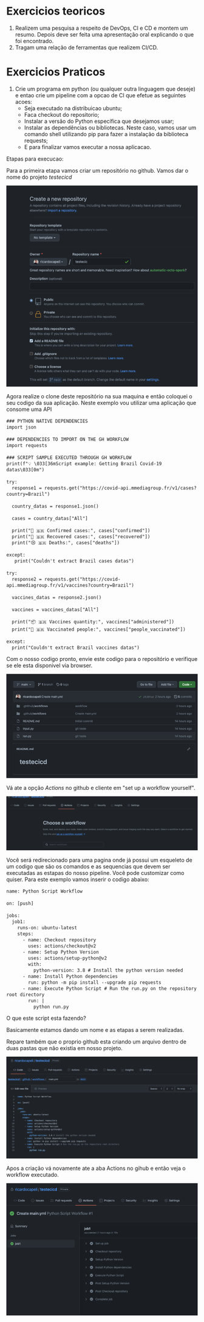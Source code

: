 # Exercicios teoricos

1. Realizem uma pesquisa a respeito de DevOps, CI e CD e montem um resumo. Depois deve ser feita uma apresentação oral explicando o que foi encontrado.
2. Tragam uma relação de ferramentas que realizem CI/CD.

# Exercicios Praticos

1. Crie um programa em python (ou qualquer outra linguagem que deseje) e entao crie um pipeline com a opcao de CI que efetue as seguintes acoes:
   - Seja executado na distribuicao ubuntu;
   - Faca checkout do repositorio;
   - Instalar a versão do Python específica que desejamos usar;
   - Instalar as dependências ou bibliotecas. Neste caso, vamos usar um comando shell utilizando pip para fazer a instalação da biblioteca requests;
   - E para finalizar vamos executar a nossa aplicacao.

Etapas para execucao:

Para a primeira etapa vamos criar um repositório no github. Vamos dar o nome do projeto _testecicd_ 

![Repositorio](./imagens/createrepo.png)

Agora realize o clone deste repositório na sua maquina e então coloquei o seu codigo da sua aplicação. Neste exemplo vou utilizar uma aplicação que consome uma API

```
### PYTHON NATIVE DEPENDENCIES
import json

### DEPENDENCIES TO IMPORT ON THE GH WORKFLOW
import requests

### SCRIPT SAMPLE EXECUTED THROUGH GH WORKFLOW
print(f"💡 \033[36mScript example: Getting Brazil Covid-19 datas\033[0m")

try:
  response1 = requests.get("https://covid-api.mmediagroup.fr/v1/cases?country=Brazil")

  country_datas = response1.json()

  cases = country_datas["All"]

  print("🤒 🇧🇷 Confirmed cases:", cases["confirmed"])
  print("🥳 🇧🇷 Recovered cases:", cases["recovered"])
  print("😢 🇧🇷 Deaths:", cases["deaths"])

except:
   print("Couldn't extract Brazil cases datas") 

try:    
  response2 = requests.get("https://covid-api.mmediagroup.fr/v1/vaccines?country=Brazil")

  vaccines_datas = response2.json()

  vaccines = vaccines_datas["All"]

  print("📦 🇧🇷 Vaccines quantity:", vaccines["administered"])
  print("💉 🇧🇷 Vaccinated people:", vaccines["people_vaccinated"])

except:
  print("Couldn't extract Brazil vaccines datas") 
```

Com o nosso codigo pronto, envie este codigo para o repositório e verifique se ele esta disponivel via browser.

![Repositorio](./imagens/codigo.png)

Vá ate a opção _Actions_ no github e cliente em "set up a workflow yourself".

![Repositorio](./imagens/actions.png)

Você será redirecionado para uma pagina onde já possui um esqueleto de um codigo que são os comandos e as sequencias que devem ser executadas as estapas do nosso pipeline. Você pode customizar como quiser. Para este exemplo vamos inserir o codigo abaixo:

```
name: Python Script Workflow

on: [push]

jobs:
  job1:
    runs-on: ubuntu-latest
    steps:
      - name: Checkout repository
        uses: actions/checkout@v2
      - name: Setup Python Version
        uses: actions/setup-python@v2
        with:
          python-version: 3.8 # Install the python version needed
      - name: Install Python dependencies
        run: python -m pip install --upgrade pip requests
      - name: Execute Python Script # Run the run.py on the repository root directory
        run: |
          python run.py
```

O que este script esta fazendo?

Basicamente estamos dando um nome e as etapas a serem realizadas.

Repare também que o proprio github esta criando um arquivo dentro de duas pastas que não existia em nosso projeto.

![Script](./imagens/scriptactions.png)

Apos a criação vá novamente ate a aba Actions no gihub e então veja o workflow executado.

![Workflow](./imagens/workflow.png)